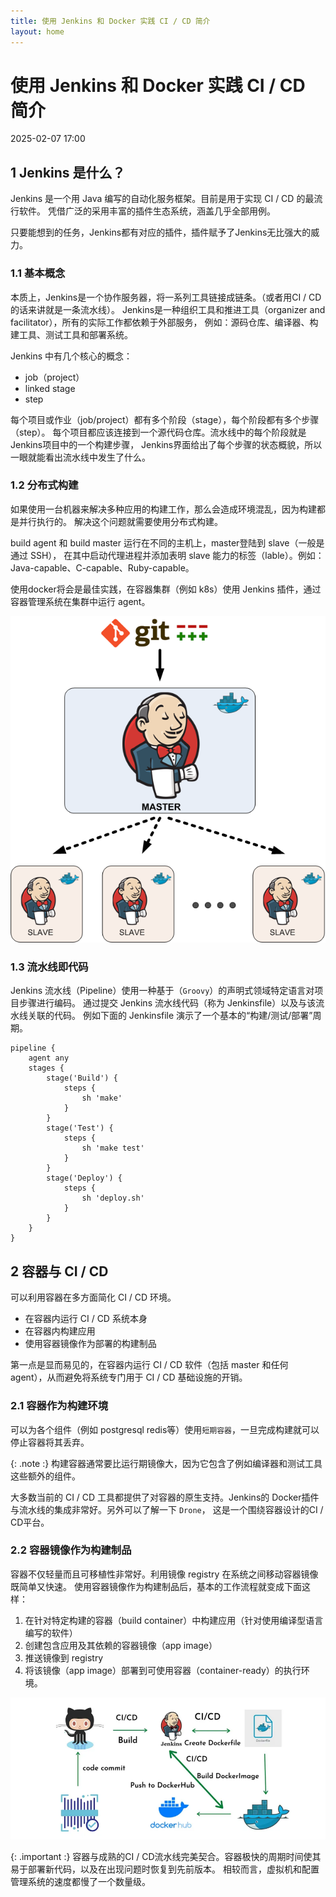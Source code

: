 ```yaml
---
title: 使用 Jenkins 和 Docker 实践 CI / CD 简介
layout: home
---
```


# 使用 Jenkins 和 Docker 实践 CI / CD 简介

2025-02-07 17:00

## 1 Jenkins 是什么？

Jenkins 是一个用 Java 编写的自动化服务框架。目前是用于实现 CI / CD 的最流行软件。
凭借广泛的采用丰富的插件生态系统，涵盖几乎全部用例。

只要能想到的任务，Jenkins都有对应的插件，插件赋予了Jenkins无比强大的威力。

### 1.1 基本概念

本质上，Jenkins是一个协作服务器，将一系列工具链接成链条。（或者用CI / CD的话来讲就是一条流水线）。
Jenkins是一种组织工具和推进工具（organizer and facilitator），所有的实际工作都依赖于外部服务，
例如：源码仓库、编译器、构建工具、测试工具和部署系统。

Jenkins 中有几个核心的概念：

+ job（project）
+ linked stage
+ step

每个项目或作业（job/project）都有多个阶段（stage），每个阶段都有多个步骤（step）。
每个项目都应该连接到一个源代码仓库。流水线中的每个阶段就是Jenkins项目中的一个构建步骤，
Jenkins界面给出了每个步骤的状态概貌，所以一眼就能看出流水线中发生了什么。

### 1.2 分布式构建

如果使用一台机器来解决多种应用的构建工作，那么会造成环境混乱，因为构建都是并行执行的。
解决这个问题就需要使用分布式构建。

build agent 和 build master 运行在不同的主机上，master登陆到 slave（一般是通过 SSH），
在其中启动代理进程并添加表明 slave 能力的标签（lable）。例如：Java-capable、C-capable、Ruby-capable。

使用docker将会是最佳实践，在容器集群（例如 k8s）使用 Jenkins 插件，通过容器管理系统在集群中运行 agent。

![2](assets/images/2025-02-07/2.png)

### 1.3 流水线即代码

Jenkins 流水线（Pipeline）使用一种基于（`Groovy`）的声明式领域特定语言对项目步骤进行编码。
通过提交 Jenkins 流水线代码（称为 Jenkinsfile）以及与该流水线关联的代码。
例如下面的 Jenkinsfile 演示了一个基本的“构建/测试/部署”周期。

```
pipeline {
    agent any
    stages {
        stage('Build') {
            steps {
                sh 'make'
            }
        }
        stage('Test') {
            steps {
                sh 'make test'
            }
        }
        stage('Deploy') {
            steps {
                sh 'deploy.sh'
            }
        }
    }
}
```


## 2 容器与 CI / CD

可以利用容器在多方面简化 CI / CD 环境。

+ 在容器内运行 CI / CD 系统本身
+ 在容器内构建应用
+ 使用容器镜像作为部署的构建制品

第一点是显而易见的，在容器内运行 CI / CD 软件（包括 master 和任何 agent），从而避免将系统专门用于 CI / CD 基础设施的开销。

### 2.1 容器作为构建环境

可以为各个组件（例如 postgresql redis等）使用`短期容器`，一旦完成构建就可以停止容器将其丢弃。

{: .note :}
构建容器通常要比运行期镜像大，因为它包含了例如编译器和测试工具这些额外的组件。

大多数当前的 CI / CD 工具都提供了对容器的原生支持。Jenkins的 Docker插件与流水线的集成非常好。另外可以了解一下 `Drone`，
这是一个围绕容器设计的CI / CD平台。

### 2.2 容器镜像作为构建制品

容器不仅轻量而且可移植性非常好。利用镜像 registry 在系统之间移动容器镜像既简单又快速。
使用容器镜像作为构建制品后，基本的工作流程就变成下面这样：

1. 在针对特定构建的容器（build container）中构建应用（针对使用编译型语言编写的软件）
2. 创建包含应用及其依赖的容器镜像（app image）
3. 推送镜像到 registry
4. 将该镜像（app image）部署到可使用容器（container-ready）的执行环境。

![1](assets/images/2025-02-07/1.png)

{: .important :}
容器与成熟的CI / CD流水线完美契合。容器极快的周期时间使其易于部署新代码，以及在出现问题时恢复到先前版本。
相较而言，虚拟机和配置管理系统的速度都慢了一个数量级。
